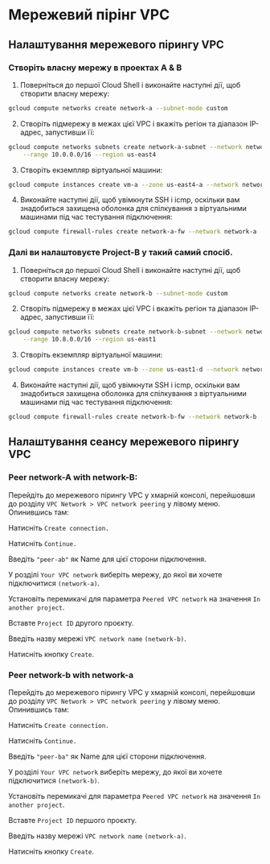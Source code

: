 # Мережевий пірінг VPC

## Налаштування мережевого пірингу VPC

### Створіть власну мережу в проектах A & B

1) Поверніться до першої Cloud Shell і виконайте наступні дії, щоб створити власну мережу:

```sh
gcloud compute networks create network-a --subnet-mode custom
```

2) Створіть підмережу в межах цієї VPC і вкажіть регіон та діапазон IP-адрес, запустивши її:

```sh
gcloud compute networks subnets create network-a-subnet --network network-a \
    --range 10.0.0.0/16 --region us-east4
```

3) Створіть екземпляр віртуальної машини:

```sh
gcloud compute instances create vm-a --zone us-east4-a --network network-a --subnet network-a-subnet --machine-type e2-small
```

4) Виконайте наступні дії, щоб увімкнути SSH і icmp, оскільки вам знадобиться захищена оболонка для спілкування з віртуальними машинами під час тестування підключення:

```sh
gcloud compute firewall-rules create network-a-fw --network network-a --allow tcp:22,icmp
```

### Далі ви налаштовуєте Project-B у такий самий спосіб.

1) Поверніться до першої Cloud Shell і виконайте наступні дії, щоб створити власну мережу:

```sh
gcloud compute networks create network-b --subnet-mode custom
```

2) Створіть підмережу в межах цієї VPC і вкажіть регіон та діапазон IP-адрес, запустивши її:

```sh
gcloud compute networks subnets create network-b-subnet --network network-b \
    --range 10.8.0.0/16 --region us-east1
```

3) Створіть екземпляр віртуальної машини:

```sh
gcloud compute instances create vm-b --zone us-east1-d --network network-b --subnet network-b-subnet --machine-type e2-small
```

4) Виконайте наступні дії, щоб увімкнути SSH і icmp, оскільки вам знадобиться захищена оболонка для спілкування з віртуальними машинами під час тестування підключення:

```sh
gcloud compute firewall-rules create network-b-fw --network network-b --allow tcp:22,icmp
```

## Налаштування сеансу мережевого пірингу VPC

### Peer network-A with network-B:

Перейдіть до мережевого пірингу VPC у хмарній консолі, перейшовши до розділу `VPC Network > VPC network peering` у лівому меню. Опинившись там:

Натисніть `Create connection.`

Натисніть `Continue.`

Введіть `"peer-ab"` як Name для цієї сторони підключення.

У розділі `Your VPC network` виберіть мережу, до якої ви хочете підключитися `(network-a)`.

Установіть перемикачі для параметра `Peered VPC network` на значення `In another project`.

Вставте `Project ID` другого проєкту.

Введіть назву мережі `VPC network name` `(network-b)`.

Натисніть кнопку `Create`.


### Peer network-b with network-a

Перейдіть до мережевого пірингу VPC у хмарній консолі, перейшовши до розділу `VPC Network > VPC network peering` у лівому меню. Опинившись там:

Натисніть `Create connection.`

Натисніть `Continue.`

Введіть `"peer-ba"` як Name для цієї сторони підключення.

У розділі `Your VPC network` виберіть мережу, до якої ви хочете підключитися `(network-b)`.

Установіть перемикачі для параметра `Peered VPC network` на значення `In another project`.

Вставте `Project ID` першого проєкту.

Введіть назву мережі `VPC network name` `(network-a)`.

Натисніть кнопку `Create`.
